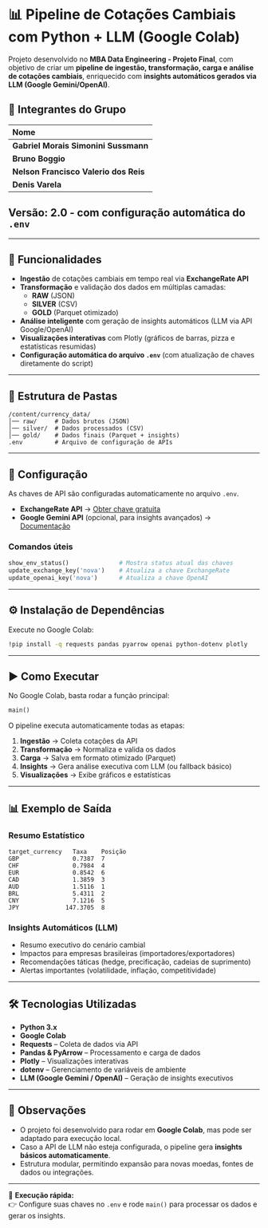 # 📊 Pipeline de Cotações Cambiais com Python + LLM (Google Colab)

Projeto desenvolvido no **MBA Data Engineering - Projeto Final**, com objetivo de criar um **pipeline de ingestão, transformação, carga e análise de cotações cambiais**, enriquecido com **insights automáticos gerados via LLM (Google Gemini/OpenAI)**.

## 👥 Integrantes do Grupo

| Nome | 
| :--- | 
| **Gabriel Morais Simonini Sussmann** |
| **Bruno Boggio** |
| **Nelson Francisco Valerio dos Reis** |
| **Denis Varela** |  

## Versão: **2.0 - com configuração automática do `.env`**

---

## 🚀 Funcionalidades

- **Ingestão** de cotações cambiais em tempo real via **ExchangeRate API**  
- **Transformação** e validação dos dados em múltiplas camadas:  
  - **RAW** (JSON)  
  - **SILVER** (CSV)  
  - **GOLD** (Parquet otimizado)  
- **Análise inteligente** com geração de insights automáticos (LLM via API Google/OpenAI)  
- **Visualizações interativas** com Plotly (gráficos de barras, pizza e estatísticas resumidas)  
- **Configuração automática do arquivo `.env`** (com atualização de chaves diretamente do script)  

---

## 📂 Estrutura de Pastas

```
/content/currency_data/
│── raw/     # Dados brutos (JSON)
│── silver/  # Dados processados (CSV)
│── gold/    # Dados finais (Parquet + insights)
.env         # Arquivo de configuração de APIs
```

---

## 🔑 Configuração

As chaves de API são configuradas automaticamente no arquivo `.env`.  

- **ExchangeRate API** → [Obter chave gratuita](https://www.exchangerate-api.com/)  
- **Google Gemini API** (opcional, para insights avançados) → [Documentação](https://ai.google.dev/)  

### Comandos úteis
```python
show_env_status()              # Mostra status atual das chaves
update_exchange_key('nova')    # Atualiza a chave ExchangeRate
update_openai_key('nova')      # Atualiza a chave OpenAI
```

---

## ⚙️ Instalação de Dependências

Execute no Google Colab:

```bash
!pip install -q requests pandas pyarrow openai python-dotenv plotly
```

---

## ▶️ Como Executar

No Google Colab, basta rodar a função principal:

```python
main()
```

O pipeline executa automaticamente todas as etapas:

1. **Ingestão** → Coleta cotações da API  
2. **Transformação** → Normaliza e valida os dados  
3. **Carga** → Salva em formato otimizado (Parquet)  
4. **Insights** → Gera análise executiva com LLM (ou fallback básico)  
5. **Visualizações** → Exibe gráficos e estatísticas  

---

## 📊 Exemplo de Saída

### Resumo Estatístico
```
target_currency   Taxa    Posição
GBP               0.7387  7
CHF               0.7984  4
EUR               0.8542  6
CAD               1.3859  3
AUD               1.5116  1
BRL               5.4311  2
CNY               7.1216  5
JPY             147.3705  8
```

### Insights Automáticos (LLM)
- Resumo executivo do cenário cambial  
- Impactos para empresas brasileiras (importadores/exportadores)  
- Recomendações táticas (hedge, precificação, cadeias de suprimento)  
- Alertas importantes (volatilidade, inflação, competitividade)  

---

## 🛠 Tecnologias Utilizadas

- **Python 3.x**  
- **Google Colab**  
- **Requests** – Coleta de dados via API  
- **Pandas & PyArrow** – Processamento e carga de dados  
- **Plotly** – Visualizações interativas  
- **dotenv** – Gerenciamento de variáveis de ambiente  
- **LLM (Google Gemini / OpenAI)** – Geração de insights executivos  

---

## 📌 Observações

- O projeto foi desenvolvido para rodar em **Google Colab**, mas pode ser adaptado para execução local.  
- Caso a API de LLM não esteja configurada, o pipeline gera **insights básicos automaticamente**.  
- Estrutura modular, permitindo expansão para novas moedas, fontes de dados ou integrações.  

---

🔹 **Execução rápida:**  
👉 Configure suas chaves no `.env` e rode `main()` para processar os dados e gerar os insights.  
